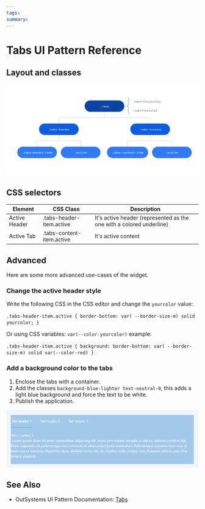 ```yaml
---
tags:
summary: 
---
```


# Tabs UI Pattern Reference
## Layout and classes


![](images/tabs-image2.png?width=750)

## CSS selectors

| **Element** |  **CSS Class** |  **Description**  |
| ---|---|---  
| Active Header |  .tabs-header-item.active |  It's active header (represented as the one with a colored underline)  |
| Active Tab  |  .tabs-content-item.active  |   It's active content  |
  

## Advanced

Here are some more advanced use-cases of the widget.

### Change the active header style

Write the following CSS in the CSS editor and change the `yourcolor` value:

`.tabs-header-item.active {
    border-bottom: var( --border-size-m) solid yourcolor;
}`

Or using CSS variables: `var(--color-yourcolor)`
example:

`.tabs-header-item.active {
background: border-bottom: var( --border-size-m) solid var(--color-red)
}`

### Add a background color to the tabs

1. Enclose the tabs with a container.
2. Add the classes `background-blue-lighter text-neutral-0`, this adds a light blue background and force the text to be white.
3. Publish the application.

![](images/tabs-image3.png?width=750)








 ## See Also

* OutSystems UI Pattern Documentation: [Tabs](https://success.outsystems.com/Documentation/11/Developing_an_Application/Design_UI/Patterns/Using_Web_Patterns/Navigation/Tabs)

